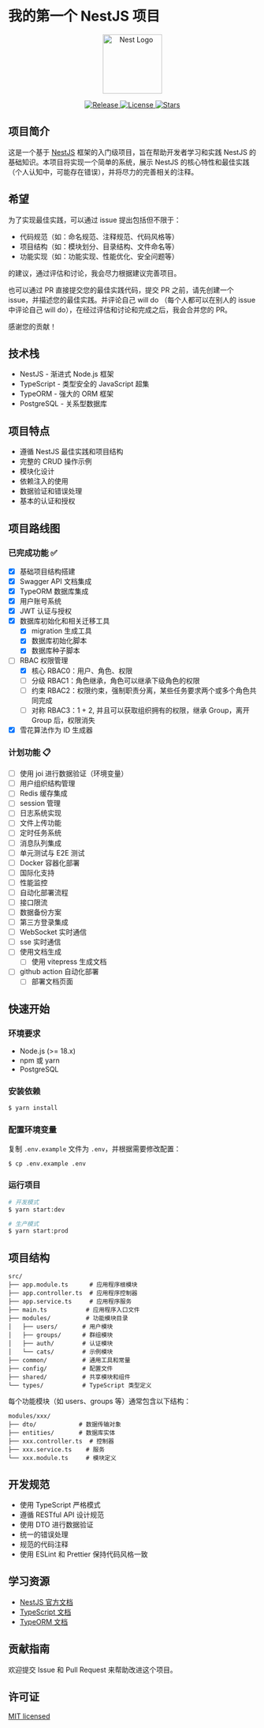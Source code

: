 # 我的第一个 NestJS 项目

<p align="center">
  <a href="http://nestjs.com/" target="blank"><img src="https://nestjs.com/img/logo-small.svg" width="120" alt="Nest Logo" /></a>
</p>

<p align="center">
  <a href="https://github.com/fengzai6/my-first-nest/releases/latest">
    <img src="https://img.shields.io/github/v/release/fengzai6/my-first-nest" alt="Release">
  </a>
  <a href="https://github.com/fengzai6/my-first-nest/blob/master/LICENSE">
    <img src="https://img.shields.io/github/license/fengzai6/my-first-nest" alt="License">
  </a>
  <a href="https://github.com/fengzai6/my-first-nest/stargazers">
    <img src="https://img.shields.io/github/stars/fengzai6/my-first-nest" alt="Stars">
  </a>
</p>

## 项目简介

这是一个基于 [NestJS](https://nestjs.com/) 框架的入门级项目，旨在帮助开发者学习和实践 NestJS 的基础知识。本项目将实现一个简单的系统，展示 NestJS 的核心特性和最佳实践（个人认知中，可能存在错误），并将尽力的完善相关的注释。

## 希望

为了实现最佳实践，可以通过 issue 提出包括但不限于：

- 代码规范（如：命名规范、注释规范、代码风格等）
- 项目结构（如：模块划分、目录结构、文件命名等）
- 功能实现（如：功能实现、性能优化、安全问题等）

的建议，通过评估和讨论，我会尽力根据建议完善项目。

也可以通过 PR 直接提交您的最佳实践代码，提交 PR 之前，请先创建一个 issue，并描述您的最佳实践。并评论自己 will do （每个人都可以在别人的 issue 中评论自己 will do），在经过评估和讨论和完成之后，我会合并您的 PR。

感谢您的贡献！

## 技术栈

- NestJS - 渐进式 Node.js 框架
- TypeScript - 类型安全的 JavaScript 超集
- TypeORM - 强大的 ORM 框架
- PostgreSQL - 关系型数据库

## 项目特点

- 遵循 NestJS 最佳实践和项目结构
- 完整的 CRUD 操作示例
- 模块化设计
- 依赖注入的使用
- 数据验证和错误处理
- 基本的认证和授权

## 项目路线图

### 已完成功能 ✅

- [x] 基础项目结构搭建
- [x] Swagger API 文档集成
- [x] TypeORM 数据库集成
- [x] 用户账号系统
- [x] JWT 认证与授权
- [x] 数据库初始化和相关迁移工具
  - [x] migration 生成工具
  - [x] 数据库初始化脚本
  - [x] 数据库种子脚本
- [ ] RBAC 权限管理
  - [x] 核心 RBAC0：用户、角色、权限
  - [ ] 分级 RBAC1：角色继承，角色可以继承下级角色的权限
  - [ ] 约束 RBAC2：权限约束，强制职责分离，某些任务要求两个或多个角色共同完成
  - [ ] 对称 RBAC3：1 + 2, 并且可以获取组织拥有的权限，继承 Group，离开 Group 后，权限消失
- [x] 雪花算法作为 ID 生成器

### 计划功能 📋

- [ ] 使用 joi 进行数据验证（环境变量）
- [ ] 用户组织结构管理
- [ ] Redis 缓存集成
- [ ] session 管理
- [ ] 日志系统实现
- [ ] 文件上传功能
- [ ] 定时任务系统
- [ ] 消息队列集成
- [ ] 单元测试与 E2E 测试
- [ ] Docker 容器化部署
- [ ] 国际化支持
- [ ] 性能监控
- [ ] 自动化部署流程
- [ ] 接口限流
- [ ] 数据备份方案
- [ ] 第三方登录集成
- [ ] WebSocket 实时通信
- [ ] sse 实时通信
- [ ] 使用文档生成
  - [ ] 使用 vitepress 生成文档
- [ ] github action 自动化部署
  - [ ] 部署文档页面

## 快速开始

### 环境要求

- Node.js (>= 18.x)
- npm 或 yarn
- PostgreSQL

### 安装依赖

```bash
$ yarn install
```

### 配置环境变量

复制 `.env.example` 文件为 `.env`，并根据需要修改配置：

```bash
$ cp .env.example .env
```

### 运行项目

```bash
# 开发模式
$ yarn start:dev

# 生产模式
$ yarn start:prod
```

## 项目结构

```
src/
├── app.module.ts      # 应用程序根模块
├── app.controller.ts  # 应用程序控制器
├── app.service.ts     # 应用程序服务
├── main.ts           # 应用程序入口文件
├── modules/          # 功能模块目录
│   ├── users/       # 用户模块
│   ├── groups/      # 群组模块
│   ├── auth/        # 认证模块
│   └── cats/        # 示例模块
├── common/          # 通用工具和常量
├── config/          # 配置文件
├── shared/          # 共享模块和组件
└── types/           # TypeScript 类型定义
```

每个功能模块（如 users、groups 等）通常包含以下结构：

```
modules/xxx/
├── dto/            # 数据传输对象
├── entities/       # 数据库实体
├── xxx.controller.ts  # 控制器
├── xxx.service.ts    # 服务
└── xxx.module.ts     # 模块定义
```

## 开发规范

- 使用 TypeScript 严格模式
- 遵循 RESTful API 设计规范
- 使用 DTO 进行数据验证
- 统一的错误处理
- 规范的代码注释
- 使用 ESLint 和 Prettier 保持代码风格一致

## 学习资源

- [NestJS 官方文档](https://docs.nestjs.com)
- [TypeScript 文档](https://www.typescriptlang.org/docs)
- [TypeORM 文档](https://typeorm.io)

## 贡献指南

欢迎提交 Issue 和 Pull Request 来帮助改进这个项目。

## 许可证

[MIT licensed](LICENSE)

